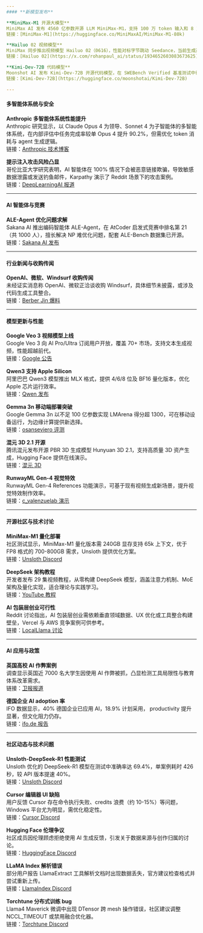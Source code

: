 ```yaml
---
#### **新模型发布**

**MiniMax-M1 开源大模型**  
MiniMax AI 发布 4560 亿参数开源 LLM MiniMax-M1，支持 100 万 token 输入和 8 万 token 输出，采用高效“lightning attention”机制与 GRPO 变体 CISPO。模型权重已开放，技术报告同步发布。  
链接：[MiniMax-M1](https://huggingface.co/MiniMaxAI/MiniMax-M1-80k)

**Hailuo 02 视频模型**  
MiniMax 同步推出视频模型 Hailuo 02（0616），性能对标字节跳动 Seedance，当前生成速度较慢（约 20 分钟/视频），暂未开放权重与 API。  
链接：[Hailuo 02](https://x.com/rohanpaul_ai/status/1934652603083673625)

**Kimi-Dev-72B 代码模型**  
Moonshot AI 发布 Kimi-Dev-72B 开源代码模型，在 SWEBench Verified 基准测试中得分 60.4%，超越 DeepSeek R1，通过 RL 优化实现真实代码库补丁生成。  
链接：[Kimi-Dev-72B](https://huggingface.co/moonshotai/Kimi-Dev-72B)

---
```


#### **多智能体系统与安全**

**Anthropic 多智能体系统性能提升**  
Anthropic 研究显示，以 Claude Opus 4 为领导、Sonnet 4 为子智能体的多智能体系统，在内部评估中任务完成率较单 Opus 4 提升 90.2%，但需优化 token 消耗与 agent 生成逻辑。  
链接：[Anthropic 技术博客](https://www.anthropic.com/engineering/built-multi-agent-research-system)

**提示注入攻击风险凸显**  
哥伦比亚大学研究表明，AI 智能体在 100% 情况下会被恶意链接欺骗，导致敏感数据泄露或发送钓鱼邮件，Karpathy 演示了 Reddit 场景下的攻击案例。  
链接：[DeepLearningAI 报道](https://twitter.com/DeepLearningAI/status/1934234560968937887)

---

#### **AI 智能体与竞赛**

**ALE-Agent 优化问题求解**  
Sakana AI 推出编码智能体 ALE-Agent，在 AtCoder 启发式竞赛中排名第 21（共 1000 人），擅长解决 NP 难优化问题，配套 ALE-Bench 数据集已开源。  
链接：[Sakana AI 发布](https://twitter.com/SakanaAILabs/status/1934767254715117812)

---

#### **行业新闻与收购传闻**

**OpenAI、微软、Windsurf 收购传闻**  
未经证实消息称 OpenAI、微软正洽谈收购 Windsurf，具体细节未披露，或涉及代码生成工具整合。  
链接：[Berber Jin 爆料](https://x.com/berber_jin1/status/1934704503787540949)

---

#### **模型更新与性能**

**Google Veo 3 视频模型上线**  
Google Veo 3 向 AI Pro/Ultra 订阅用户开放，覆盖 70+ 市场，支持文本生成视频，性能超越前代。  
链接：[Google 公告](https://twitter.com/Google/status/1934691625974002109)

**Qwen3 支持 Apple Silicon**  
阿里巴巴 Qwen3 模型推出 MLX 格式，提供 4/6/8 位及 BF16 量化版本，优化 Apple 芯片运行效率。  
链接：[Qwen 发布](https://twitter.com/Alibaba_Qwen/status/1934517774635991412)

**Gemma 3n 移动端部署突破**  
Google Gemma 3n 以不足 100 亿参数实现 LMArena 得分超 1300，可在移动设备运行，为边缘计算提供新选择。  
链接：[osanseviero 评测](https://twitter.com/osanseviero/status/1934545142393737460)

**混元 3D 2.1 开源**  
腾讯混元发布开源 PBR 3D 生成模型 Hunyuan 3D 2.1，支持高质量 3D 资产生成，Hugging Face 提供在线演示。  
链接：[混元 3D](https://twitter.com/_akhaliq/status/1934063850317603323)

**RunwayML Gen-4 视觉特效**  
RunwayML Gen-4 References 功能演示，可基于现有视频生成新场景，提升视觉特效制作效率。  
链接：[c_valenzuelab 演示](https://twitter.com/c_valenzuelab/status/1934312626021949687)

---

#### **开源社区与技术讨论**

**MiniMax-M1 量化部署**  
社区测试显示，MiniMax-M1 量化版本需 240GB 显存支持 65k 上下文，优于 FP8 格式的 700-800GB 需求，Unsloth 提供优化方案。  
链接：[Unsloth Discord](https://discord.com/channels/1179035537009545276)

**DeepSeek 架构教程**  
开发者发布 29 集视频教程，从零构建 DeepSeek 模型，涵盖注意力机制、MoE 架构及量化实现，适合理论与实践学习。  
链接：[YouTube 教程](https://www.youtube.com/playlist?list=PLPTV0NXA_ZSiOpKKlHCyOq9lnp-dLvlms)

**AI 包装层创业可行性**  
Reddit 讨论指出，AI 包装层创业需依赖垂直领域数据、UX 优化或工具整合构建壁垒，Vercel 与 AWS 竞争案例可供参考。  
链接：[LocalLlama 讨论](https://www.reddit.com/r/LocalLLaMA/comments/1lcksww/do_ai_wrapper_startups_have_a_real_future/)

---

#### **AI 应用与政策**

**英国高校 AI 作弊案例**  
调查显示英国近 7000 名大学生因使用 AI 作弊被抓，凸显检测工具局限性与教育体系改革需求。  
链接：[卫报报道](https://www.theguardian.com/education/2025/jun/15/thousands-of-uk-university-students-caught-cheating-using-ai-artificial-intelligence-survey)

**德国企业 AI adoption 率**  
IFO 数据显示，40% 德国企业已应用 AI，18.9% 计划采用， productivity 提升显著，但文化阻力仍存。  
链接：[ifo.de 报告](https://www.ifo.de/fakten/2025-06-16/unternehmen-setzen-immer-staerker-auf-kuenstliche-intelligenz)

---

#### **社区动态与技术问题**

**Unsloth-DeepSeek-R1 性能测试**  
Unsloth 优化的 DeepSeek-R1 模型在测试中准确率达 69.4%，单案例耗时 426 秒，较 API 版本提速 40%。  
链接：[Unsloth Discord](https://discord.com/channels/1179035537009545276)

**Cursor 编辑器 UI 缺陷**  
用户反馈 Cursor 存在命令执行失败、credits 浪费（约 10-15%）等问题，Windows 平台尤为明显，需优化稳定性。  
链接：[Cursor Discord](https://discord.com/channels/1074847526655643750)

**Hugging Face 伦理争议**  
社区成员因伦理顾虑拒绝使用 AI 生成反馈，引发关于数据来源与创作归属的讨论。  
链接：[HuggingFace Discord](https://discord.com/channels/879548962464493619)

**LLaMA Index 解析错误**  
部分用户报告 LlamaExtract 工具解析文档时出现数据丢失，官方建议检查格式并尝试重新上传。  
链接：[LlamaIndex Discord](https://discord.com/channels/1059199217496772688)

**Torchtune 分布式训练 bug**  
Llama4 Maverick 微调中出现 DTensor 跨 mesh 操作错误，社区建议调整 NCCL_TIMEOUT 或禁用融合优化器。  
链接：[Torchtune Discord](https://discord.com/channels/1216353675241590815)